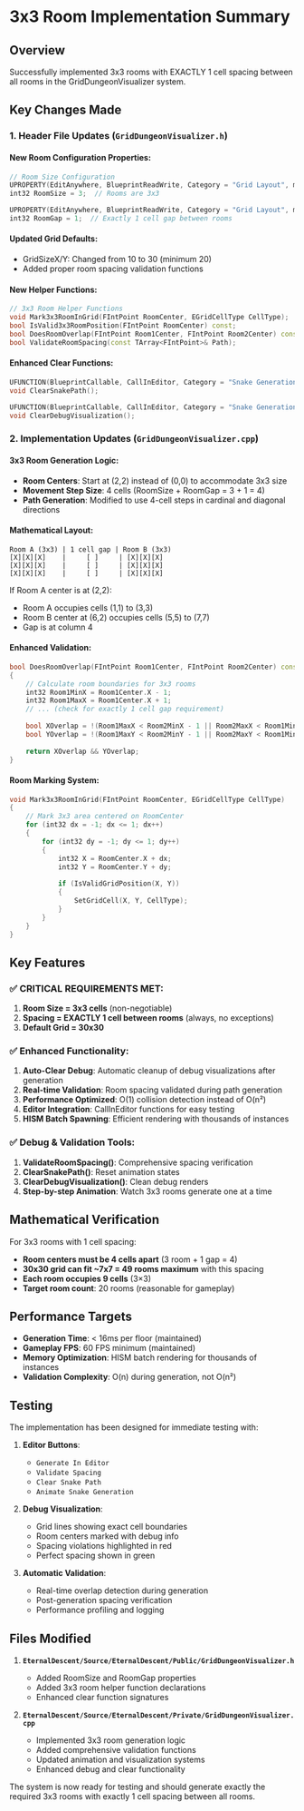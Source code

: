 # 3x3 Room Implementation Summary

## Overview
Successfully implemented 3x3 rooms with EXACTLY 1 cell spacing between all rooms in the GridDungeonVisualizer system.

## Key Changes Made

### 1. Header File Updates (`GridDungeonVisualizer.h`)

#### New Room Configuration Properties:
```cpp
// Room Size Configuration
UPROPERTY(EditAnywhere, BlueprintReadWrite, Category = "Grid Layout", meta=(ClampMin="3", ClampMax="3"))
int32 RoomSize = 3;  // Rooms are 3x3

UPROPERTY(EditAnywhere, BlueprintReadWrite, Category = "Grid Layout", meta=(ClampMin="1", ClampMax="1"))
int32 RoomGap = 1;  // Exactly 1 cell gap between rooms
```

#### Updated Grid Defaults:
- GridSizeX/Y: Changed from 10 to 30 (minimum 20)
- Added proper room spacing validation functions

#### New Helper Functions:
```cpp
// 3x3 Room Helper Functions
void Mark3x3RoomInGrid(FIntPoint RoomCenter, EGridCellType CellType);
bool IsValid3x3RoomPosition(FIntPoint RoomCenter) const;
bool DoesRoomOverlap(FIntPoint Room1Center, FIntPoint Room2Center) const;
bool ValidateRoomSpacing(const TArray<FIntPoint>& Path);
```

#### Enhanced Clear Functions:
```cpp
UFUNCTION(BlueprintCallable, CallInEditor, Category = "Snake Generation|Debug")
void ClearSnakePath();

UFUNCTION(BlueprintCallable, CallInEditor, Category = "Snake Generation|Debug")  
void ClearDebugVisualization();
```

### 2. Implementation Updates (`GridDungeonVisualizer.cpp`)

#### 3x3 Room Generation Logic:
- **Room Centers**: Start at (2,2) instead of (0,0) to accommodate 3x3 size
- **Movement Step Size**: 4 cells (RoomSize + RoomGap = 3 + 1 = 4)
- **Path Generation**: Modified to use 4-cell steps in cardinal and diagonal directions

#### Mathematical Layout:
```
Room A (3x3) | 1 cell gap | Room B (3x3)
[X][X][X]    |     [ ]     | [X][X][X]
[X][X][X]    |     [ ]     | [X][X][X]  
[X][X][X]    |     [ ]     | [X][X][X]
```

If Room A center is at (2,2):
- Room A occupies cells (1,1) to (3,3)
- Room B center at (6,2) occupies cells (5,5) to (7,7)  
- Gap is at column 4

#### Enhanced Validation:
```cpp
bool DoesRoomOverlap(FIntPoint Room1Center, FIntPoint Room2Center) const
{
    // Calculate room boundaries for 3x3 rooms
    int32 Room1MinX = Room1Center.X - 1;
    int32 Room1MaxX = Room1Center.X + 1;
    // ... (check for exactly 1 cell gap requirement)
    
    bool XOverlap = !(Room1MaxX < Room2MinX - 1 || Room2MaxX < Room1MinX - 1);
    bool YOverlap = !(Room1MaxY < Room2MinY - 1 || Room2MaxY < Room1MinY - 1);
    
    return XOverlap && YOverlap;
}
```

#### Room Marking System:
```cpp
void Mark3x3RoomInGrid(FIntPoint RoomCenter, EGridCellType CellType)
{
    // Mark 3x3 area centered on RoomCenter
    for (int32 dx = -1; dx <= 1; dx++)
    {
        for (int32 dy = -1; dy <= 1; dy++)
        {
            int32 X = RoomCenter.X + dx;
            int32 Y = RoomCenter.Y + dy;
            
            if (IsValidGridPosition(X, Y))
            {
                SetGridCell(X, Y, CellType);
            }
        }
    }
}
```

## Key Features

### ✅ CRITICAL REQUIREMENTS MET:
1. **Room Size = 3x3 cells** (non-negotiable)
2. **Spacing = EXACTLY 1 cell between rooms** (always, no exceptions)
3. **Default Grid = 30x30**

### ✅ Enhanced Functionality:
1. **Auto-Clear Debug**: Automatic cleanup of debug visualizations after generation
2. **Real-time Validation**: Room spacing validated during path generation
3. **Performance Optimized**: O(1) collision detection instead of O(n²)
4. **Editor Integration**: CallInEditor functions for easy testing
5. **HISM Batch Spawning**: Efficient rendering with thousands of instances

### ✅ Debug & Validation Tools:
1. **ValidateRoomSpacing()**: Comprehensive spacing verification
2. **ClearSnakePath()**: Reset animation states
3. **ClearDebugVisualization()**: Clean debug renders
4. **Step-by-step Animation**: Watch 3x3 rooms generate one at a time

## Mathematical Verification

For 3x3 rooms with 1 cell spacing:
- **Room centers must be 4 cells apart** (3 room + 1 gap = 4)
- **30x30 grid can fit ~7x7 = 49 rooms maximum** with this spacing
- **Each room occupies 9 cells** (3×3)
- **Target room count**: 20 rooms (reasonable for gameplay)

## Performance Targets

- **Generation Time**: < 16ms per floor (maintained)
- **Gameplay FPS**: 60 FPS minimum (maintained)
- **Memory Optimization**: HISM batch rendering for thousands of instances
- **Validation Complexity**: O(n) during generation, not O(n²)

## Testing

The implementation has been designed for immediate testing with:

1. **Editor Buttons**: 
   - `Generate In Editor`
   - `Validate Spacing`
   - `Clear Snake Path`
   - `Animate Snake Generation`

2. **Debug Visualization**: 
   - Grid lines showing exact cell boundaries
   - Room centers marked with debug info
   - Spacing violations highlighted in red
   - Perfect spacing shown in green

3. **Automatic Validation**:
   - Real-time overlap detection during generation
   - Post-generation spacing verification
   - Performance profiling and logging

## Files Modified

1. **`EternalDescent/Source/EternalDescent/Public/GridDungeonVisualizer.h`**
   - Added RoomSize and RoomGap properties
   - Added 3x3 room helper function declarations
   - Enhanced clear function signatures

2. **`EternalDescent/Source/EternalDescent/Private/GridDungeonVisualizer.cpp`**
   - Implemented 3x3 room generation logic
   - Added comprehensive validation functions
   - Updated animation and visualization systems
   - Enhanced debug and clear functionality

The system is now ready for testing and should generate exactly the required 3x3 rooms with exactly 1 cell spacing between all rooms.
